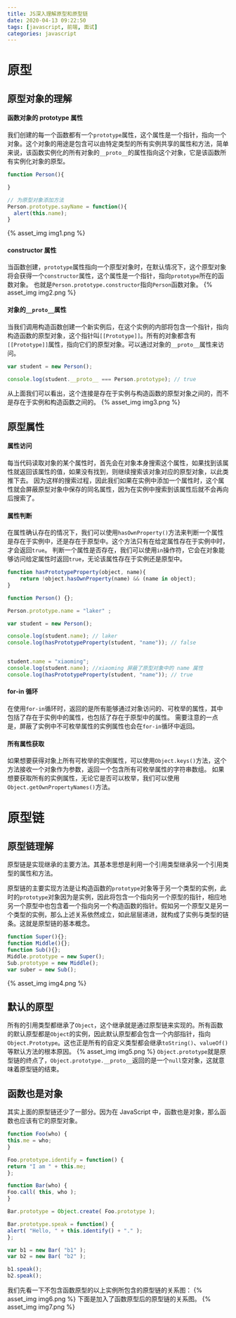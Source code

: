 ```yaml
---
title: JS深入理解原型和原型链
date: 2020-04-13 09:22:50
tags: [javascript, 前端, 面试]
categories: javascript
---
```


# 原型
## 原型对象的理解
#### 函数对象的 prototype 属性
我们创建的每一个函数都有一个`prototype`属性，这个属性是一个指针，指向一个对象。这个对象的用途是包含可以由特定类型的所有实例共享的属性和方法，简单来说，该函数实例化的所有对象的`__proto__`的属性指向这个对象，它是该函数所有实例化对象的原型。
```js
function Person(){

}

// 为原型对象添加方法
Person.prototype.sayName = function(){
  alert(this.name);
}
```
{% asset_img img1.png %}
#### constructor 属性
当函数创建，`prototype`属性指向一个原型对象时，在默认情况下，这个原型对象将会获得一个`constructor`属性，这个属性是一个指针，指向`prototype`所在的函数对象。
也就是`Person.prototype.constructor`指向`Person`函数对象。
{% asset_img img2.png %}
#### 对象的`__proto__`属性
当我们调用构造函数创建一个新实例后，在这个实例的内部将包含一个指针，指向构造函数的原型对象，这个指针叫`[[Prototype]]`。所有的对象都含有`[[Prototype]]`属性，指向它们的原型对象。可以通过对象的`__proto__`属性来访问。
```js
var student = new Person();

console.log(student.__proto__ === Person.prototype); // true
```
从上面我们可以看出，这个连接是存在于实例与构造函数的原型对象之间的，而不是存在于实例和构造函数之间的。
{% asset_img img3.png %}
## 原型属性
#### 属性访问
每当代码读取对象的某个属性时，首先会在对象本身搜索这个属性，如果找到该属性就返回该属性的值，如果没有找到，则继续搜索该对象对应的原型对象，以此类推下去。
因为这样的搜索过程，因此我们如果在实例中添加一个属性时，这个属性就会屏蔽原型对象中保存的同名属性，因为在实例中搜索到该属性后就不会再向后搜索了。
#### 属性判断
在属性确认存在的情况下，我们可以使用`hasOwnProperty()`方法来判断一个属性是存在于实例中，还是存在于原型中。这个方法只有在给定属性存在于实例中时，才会返回`true`。
判断一个属性是否存在，我们可以使用`in`操作符，它会在对象能够访问给定属性时返回`true`，无论该属性存在于实例还是原型中。
```js
function hasPrototypeProperty(object, name){
    return !object.hasOwnProperty(name) && (name in object);
}

function Person() {};

Person.prototype.name = "laker" ;

var student = new Person();

console.log(student.name); // laker
console.log(hasPrototypeProperty(student, "name")); // false


student.name = "xiaoming";
console.log(student.name); //xiaoming 屏蔽了原型对象中的 name 属性
console.log(hasPrototypeProperty(student, "name")); // true
```
#### for-in 循环
在使用`for-in`循环时，返回的是所有能够通过对象访问的、可枚举的属性，其中包括了存在于实例中的属性，也包括了存在于原型中的属性。
需要注意的一点是，屏蔽了实例中不可枚举属性的实例属性也会在`for-in`循环中返回。
#### 所有属性获取
如果想要获得对象上所有可枚举的实例属性，可以使用`Object.keys()`方法，这个方法接收一个对象作为参数，返回一个包含所有可枚举属性的字符串数组。
如果想要获取所有的实例属性，无论它是否可以枚举，我们可以使用`Object.getOwnPropertyNames()`方法。
# 原型链
## 原型链理解
原型链是实现继承的主要方法。其基本思想是利用一个引用类型继承另一个引用类型的属性和方法。

原型链的主要实现方法是让构造函数的`prototype`对象等于另一个类型的实例，此时的`prototype`对象因为是实例，因此将包含一个指向另一个原型的指针，相应地另一个原型中也包含着一个指向另一个构造函数的指针。假如另一个原型又是另一个类型的实例，那么上述关系依然成立，如此层层递进，就构成了实例与类型的链条。这就是原型链的基本概念。
```js
function Super(){};
function Middle(){};
function Sub(){};
Middle.prototype = new Super();
Sub.prototype = new Middle();
var suber = new Sub();
```
{% asset_img img4.png %}
## 默认的原型
所有的引用类型都继承了`Object`，这个继承就是通过原型链来实现的。所有函数的默认原型都是`Object`的实例，因此默认原型都会包含一个内部指针，指向`Object.Prototype`。这也正是所有的自定义类型都会继承`toString()`、`valueOf()`等默认方法的根本原因。
{% asset_img img5.png %}
`Object.prototype`就是原型链的终点了，`Object.prototype.__proto__`返回的是一个`null`空对象，这就意味着原型链的结束。
## 函数也是对象
其实上面的原型链还少了一部分。因为在 JavaScript 中，函数也是对象，那么函数也应该有它的原型对象。
```js
function Foo(who) {
this.me = who;
}

Foo.prototype.identify = function() {
return "I am " + this.me;
};

function Bar(who) {
Foo.call( this, who );
}

Bar.prototype = Object.create( Foo.prototype );

Bar.prototype.speak = function() {
alert( "Hello, " + this.identify() + "." );
};

var b1 = new Bar( "b1" );
var b2 = new Bar( "b2" );

b1.speak();
b2.speak();
```
我们先看一下不包含函数原型的以上实例所包含的原型链的关系图：
{% asset_img img6.png %}
下面是加入了函数原型后的原型链的关系图。
{% asset_img img7.png %}